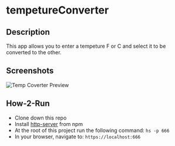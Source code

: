 # tempetureConverter

## Description
This app allows you to enter a tempeture F or C and select it to be converted to the other.

## Screenshots
![Temp Coverter Preview](#)

## How-2-Run
* Clone down this repo
* Install [http-server](https://www.npmjs.com/package/http-server) from npm
* At the root of this project run the following command: `hs -p 666`
* In your browser, navigate to: `https://localhost:666`
